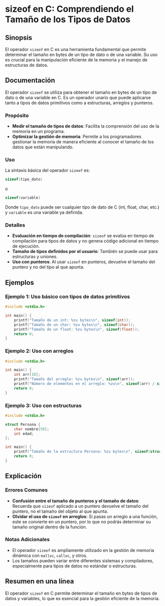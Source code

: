<!--
Meta Description: # sizeof en C: Comprendiendo el Tamaño de los Tipos de Datos ## Sinopsis El operador `sizeof` en C es una herramienta fundamental que permite determin...
Meta Keywords: sizeof, tamaño, datos, tipos, que
-->

# sizeof en C: Comprendiendo el Tamaño de los Tipos de Datos

## Sinopsis
El operador `sizeof` en C es una herramienta fundamental que permite determinar el tamaño en bytes de un tipo de dato o de una variable. Su uso es crucial para la manipulación eficiente de la memoria y el manejo de estructuras de datos.

## Documentación
El operador `sizeof` se utiliza para obtener el tamaño en bytes de un tipo de dato o de una variable en C. Es un operador unario que puede aplicarse tanto a tipos de datos primitivos como a estructuras, arreglos y punteros.

### Propósito
- **Medir el tamaño de tipos de datos**: Facilita la comprensión del uso de la memoria en un programa.
- **Optimizar la gestión de memoria**: Permite a los programadores gestionar la memoria de manera eficiente al conocer el tamaño de los datos que están manipulando.

### Uso
La sintaxis básica del operador `sizeof` es:

```c
sizeof(tipo_dato)
```

o

```c
sizeof(variable)
```

Donde `tipo_dato` puede ser cualquier tipo de dato de C (int, float, char, etc.) y `variable` es una variable ya definida.

### Detalles
- **Evaluación en tiempo de compilación**: `sizeof` se evalúa en tiempo de compilación para tipos de datos y no genera código adicional en tiempo de ejecución.
- **Tamaño de tipos definidos por el usuario**: También se puede usar para estructuras y uniones.
- **Uso con punteros**: Al usar `sizeof` en punteros, devuelve el tamaño del puntero y no del tipo al que apunta.

## Ejemplos
### Ejemplo 1: Uso básico con tipos de datos primitivos
```c
#include <stdio.h>

int main() {
    printf("Tamaño de un int: %zu bytes\n", sizeof(int));
    printf("Tamaño de un char: %zu bytes\n", sizeof(char));
    printf("Tamaño de un float: %zu bytes\n", sizeof(float));
    return 0;
}
```

### Ejemplo 2: Uso con arreglos
```c
#include <stdio.h>

int main() {
    int arr[10];
    printf("Tamaño del arreglo: %zu bytes\n", sizeof(arr));
    printf("Número de elementos en el arreglo: %zu\n", sizeof(arr) / sizeof(arr[0]));
    return 0;
}
```

### Ejemplo 3: Uso con estructuras
```c
#include <stdio.h>

struct Persona {
    char nombre[50];
    int edad;
};

int main() {
    printf("Tamaño de la estructura Persona: %zu bytes\n", sizeof(struct Persona));
    return 0;
}
```

## Explicación
### Errores Comunes
- **Confusión entre el tamaño de punteros y el tamaño de datos**: Recuerda que `sizeof` aplicado a un puntero devuelve el tamaño del puntero, no el tamaño del objeto al que apunta.
- **Olvidar el uso de `sizeof` en arreglos**: Si pasas un arreglo a una función, este se convierte en un puntero, por lo que no podrás determinar su tamaño original dentro de la función.

### Notas Adicionales
- El operador `sizeof` es ampliamente utilizado en la gestión de memoria dinámica con `malloc`, `calloc`, y otros.
- Los tamaños pueden variar entre diferentes sistemas y compiladores, especialmente para tipos de datos no estándar o estructuras.

## Resumen en una línea
El operador `sizeof` en C permite determinar el tamaño en bytes de tipos de datos y variables, lo que es esencial para la gestión eficiente de la memoria.